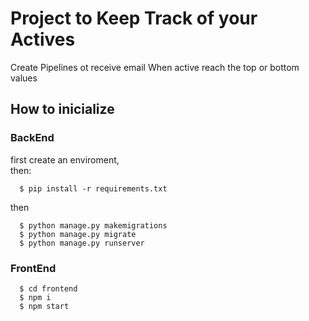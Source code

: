 # Project to Keep Track of your Actives
Create Pipelines ot receive email When active reach the top or bottom values

## How to inicialize

### BackEnd 
first create an enviroment, <br/>
then:
```
  $ pip install -r requirements.txt
```
then
```
  $ python manage.py makemigrations
  $ python manage.py migrate
  $ python manage.py runserver
```

### FrontEnd

```
  $ cd frontend
  $ npm i
  $ npm start
```
